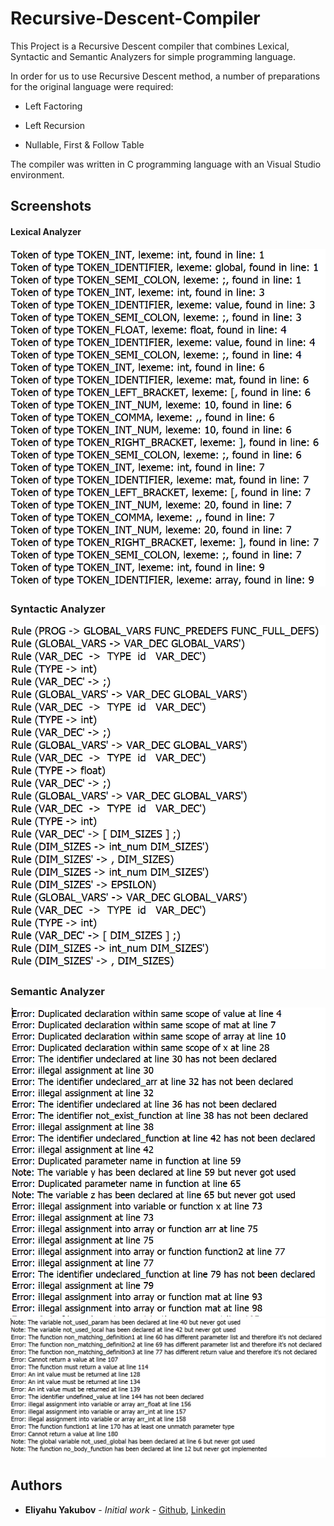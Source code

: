 # Recursive-Descent-Compiler

This Project is a Recursive Descent compiler that combines Lexical, Syntactic and Semantic Analyzers for simple programming language.

In order for us to use Recursive Descent method, a number of preparations for the original language were required:

- Left Factoring

- Left Recursion

- Nullable, First & Follow Table

The compiler was written in C programming language with an Visual Studio environment.

## Screenshots

#### Lexical Analyzer
<img src="https://github.com/EliYakubov7/Recursive-Descent-Compiler/blob/master/screenshots/lexical_analyzer.png">  

### Syntactic Analyzer
<img src="https://github.com/EliYakubov7/Recursive-Descent-Compiler/blob/master/screenshots/syntactic_analyzer.png">  

### Semantic Analyzer
<img src="https://github.com/EliYakubov7/Recursive-Descent-Compiler/blob/master/screenshots/semantic_analyzer1.png">  
<img src="https://github.com/EliYakubov7/Recursive-Descent-Compiler/blob/master/screenshots/semantic_analyzer2.png">  

## Authors

* **Eliyahu Yakubov** - *Initial work* - [Github](https://github.com/EliYakubov7), [Linkedin](https://www.linkedin.com/in/eli-yakubov-961908173)
